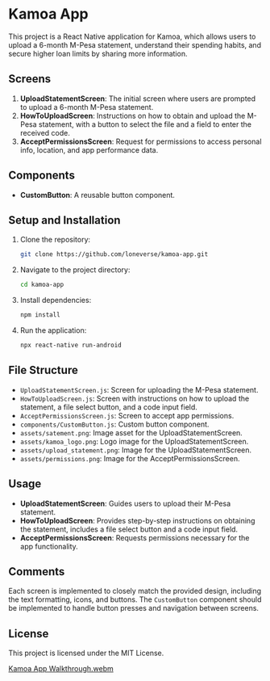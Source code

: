 # Kamoa App

This project is a React Native application for Kamoa, which allows users to upload a 6-month M-Pesa statement, understand their spending habits, and secure higher loan limits by sharing more information.

## Screens

1. **UploadStatementScreen**: The initial screen where users are prompted to upload a 6-month M-Pesa statement.
2. **HowToUploadScreen**: Instructions on how to obtain and upload the M-Pesa statement, with a button to select the file and a field to enter the received code.
3. **AcceptPermissionsScreen**: Request for permissions to access personal info, location, and app performance data.

## Components

- **CustomButton**: A reusable button component.

## Setup and Installation

1. Clone the repository:
    ```bash
    git clone https://github.com/loneverse/kamoa-app.git
    ```

2. Navigate to the project directory:
    ```bash
    cd kamoa-app
    ```

3. Install dependencies:
    ```bash
    npm install
    ```

4. Run the application:
    ```bash
    npx react-native run-android 
    ```

## File Structure

- `UploadStatementScreen.js`: Screen for uploading the M-Pesa statement.
- `HowToUploadScreen.js`: Screen with instructions on how to upload the statement, a file select button, and a code input field.
- `AcceptPermissionsScreen.js`: Screen to accept app permissions.
- `components/CustomButton.js`: Custom button component.
- `assets/satement.png`: Image asset for the UploadStatementScreen.
- `assets/kamoa_logo.png`: Logo image for the UploadStatementScreen.
- `assets/upload_statement.png`: Image for the UploadStatementScreen.
- `assets/permissions.png`: Image for the AcceptPermissionsScreen.

## Usage

- **UploadStatementScreen**: Guides users to upload their M-Pesa statement.
- **HowToUploadScreen**: Provides step-by-step instructions on obtaining the statement, includes a file select button and a code input field.
- **AcceptPermissionsScreen**: Requests permissions necessary for the app functionality.

## Comments

Each screen is implemented to closely match the provided design, including the text formatting, icons, and buttons. The `CustomButton` component should be implemented to handle button presses and navigation between screens.

## License

This project is licensed under the MIT License.

[Kamoa App Walkthrough.webm](..%2F..%2FKamoa%20App%20Walkthrough.webm)